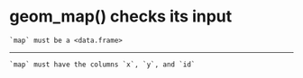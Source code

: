 # geom_map() checks its input

    `map` must be a <data.frame>

---

    `map` must have the columns `x`, `y`, and `id`

